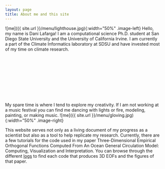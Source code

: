 ```yaml
---
layout: page
title: About me and this site 
---
```


![me]({{ site.url }}/menu/lighthouse.jpg){:width="50%" .image-left} 
Hello, my name is Dani Lafarga! I am a computational science Ph.D. student at San Diego State University and the University of California Irvine. I am currently a part of the Climate Informatics laboratory at SDSU and have invested most of my time on climate research. 

<br>
<br>
<br>
<br>
<br>
<br>
<br>
<br>

My spare time is where I tend to explore my creativity. If I am not working at a music festival you can find me dancing with lights or fire, modeling, painting, or making music. 
![me]({{ site.url }}/menu/gloving.jpg){:width="50%" .image-right} 

This website serves not only as a living document of my progress as a scientist but also as a tool to help replicate my research. Currently, there are a few tutorials for the code used in my paper Three-Dimensional Empirical Orthogonal Functions Computed From An Ocean General Circulation Model: Computing, Visualization and Interpretation. You can browse through the different [logs](https://dlafarga.github.io/menu/writing.html) to find each code that produces 3D EOFs and the figures of that paper.


